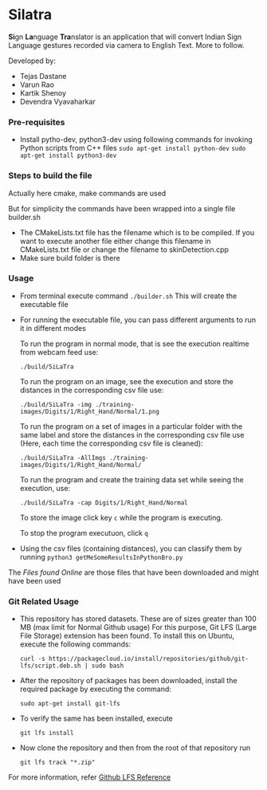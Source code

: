 # Silatra
**Si**gn **La**nguage **Tra**nslator is an application that will convert Indian Sign Language gestures recorded via camera to English Text. More to follow.

Developed by:
* Tejas Dastane
* Varun Rao
* Kartik Shenoy
* Devendra Vyavaharkar

### Pre-requisites

* Install pytho-dev, python3-dev using following commands for invoking Python scripts from C++ files
  `sudo apt-get install python-dev`
  `sudo apt-get install python3-dev`

### Steps to build the file

Actually here cmake, make commands are used

But for simplicity the commands have been wrapped into a single file builder.sh

* The CMakeLists.txt file has the filename which is to be compiled. If you want to execute another file either change this filename in CMakeLists.txt file or change the filename to skinDetection.cpp
* Make sure build folder is there

### Usage
* From terminal execute command
	`./builder.sh`
  This will create the executable file
* For running the executable file, you can pass different arguments to run it in different modes

  To run the program in normal mode, that is see the execution realtime from webcam feed use:
  
  `./build/SiLaTra`
  
  To run the program on an image, see the execution and store the distances in the corresponding csv file use:
  
  `./build/SiLaTra -img ./training-images/Digits/1/Right_Hand/Normal/1.png`

  To run the program on a set of images in a particular folder with the same label and store the distances in the corresponding csv file use (Here, each time the corresponding csv file is cleaned):
  
  `./build/SiLaTra -AllImgs ./training-images/Digits/1/Right_Hand/Normal/`
  
  To run the program and create the training data set while seeing the execution, use:
  
  `./build/SiLaTra -cap Digits/1/Right_Hand/Normal`
  
  To store the image click key `c` while the program is executing.
  
  To stop the program executuon, click `q`
	
* Using the csv files (containing distances), you can classify them by running `python3 getMeSomeResultsInPythonBro.py`

The *Files found Online* are those files that have been downloaded and might have been used

### Git Related Usage
* This repository has stored datasets. These are of sizes greater than 100 MB (max limit for Normal Github usage)
  For this purpose, Git LFS (Large File Storage) extension has been found. To install this on Ubuntu, execute the following commands:
  
  `curl -s https://packagecloud.io/install/repositories/github/git-lfs/script.deb.sh | sudo bash`
  
* After the repository of packages has been downloaded, install the required package by executing the command:

  `sudo apt-get install git-lfs`
  
* To verify the same has been installed, execute

  `git lfs install`
  
* Now clone the repository and then from the root of that repository run

  `git lfs track "*.zip"`
  
For more information, refer [Github LFS Reference](https://help.github.com/articles/working-with-large-files/)
